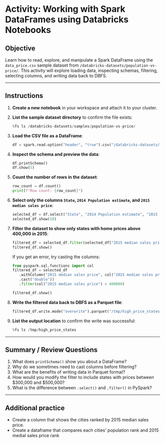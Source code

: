 # Activity: Working with Spark DataFrames using Databricks Notebooks

## Objective
Learn how to read, explore, and manipulate a Spark DataFrame using the `data_price.csv` sample dataset from `/databricks-datasets/population-vs-price/`. This activity will explore loading data, inspecting schemas, filtering, selecting columns, and writing data back to DBFS.

---

## Instructions

1. **Create a new notebook** in your workspace and attach it to your cluster.

2. **List the sample dataset directory** to confirm the file exists:
   ```python
   %fs ls /databricks-datasets/samples/population-vs-price/
   ```

3. **Load the CSV file as a DataFrame**:
   ```python
   df = spark.read.option("header", "true").csv("/databricks-datasets/population-vs-price/data_price.csv")
   ```

4. **Inspect the schema and preview the data**:
   ```python
   df.printSchema()
   df.show(5)
   ```

5. **Count the number of rows in the dataset**:
   ```python
   row_count = df.count()
   print(f"Row count: {row_count}")
   ```

6. **Select only the columns `State`, `2014 Population estimate`, and `2015 median sales price`**:
   ```python
   selected_df = df.select("State", "2014 Population estimate", "2015 median sales price")
   selected_df.show(10)
   ```

7. **Filter the dataset to show only states with home prices above 400,000 in 2015**:
   ```python
   filtered_df = selected_df.filter(selected_df["2015 median sales price"] > 400)
   filtered_df.show()
   ```

   If you get an error, try casting the columns:
   ```python
   from pyspark.sql.functions import col
   filtered_df = selected_df
      .withColumn("2015 median sales price", col("2015 median sales price")
      .cast("double"))                             
      .filter(col("2015 median sales price") > 400000)

   filtered_df.show()
   ```

8. **Write the filtered data back to DBFS as a Parquet file**:
   ```python
   filtered_df.write.mode("overwrite").parquet("/tmp/high_price_states")
   ```

9. **List the output location** to confirm the write was successful:
   ```python
   %fs ls /tmp/high_price_states
   ```

---

## Summary / Review Questions

1. What does `printSchema()` show you about a DataFrame?
2. Why do we sometimes need to cast columns before filtering?
3. What are the benefits of writing data in Parquet format?
4. How would you modify the filter to include states with prices between $300,000 and $500,000?
5. What is the difference between `.select()` and `.filter()` in PySpark?

---

## Additional practice

- Create a column that shows the cities ranked by 2015 median sales price.
- Create a dataframe that compares each cities' population rank and 2015 medial sales price rank
